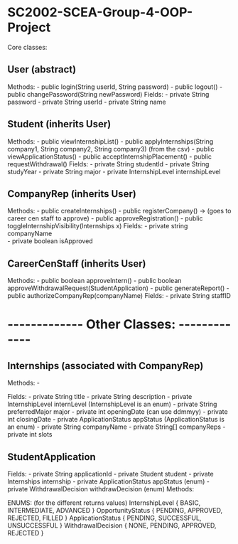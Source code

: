 # SC2002-SCEA-Group-4-OOP-Project


Core classes:


## User (abstract)

Methods:
    - public login(String userId, String password)
    - public logout()
    - public changePassword(String newPassword)
Fields:
    - private String password
    - private String userId
    - private String name


## Student (inherits User)

Methods:
    - public viewInternshipList()
    - public applyInternships(String company1, String company2, String company3) (from the csv)
    - public viewApplicationStatus()
    - public acceptInternshipPlacement()
    - public requestWithdrawal()
Fields:
    - private String studentId
    - private String studyYear
    - private String major
    - private InternshipLevel internshipLevel


## CompanyRep (inherits User)
Methods:
    - public createInternships()
    - public registerCompany() -> (goes to career cen staff to approve)
    - public approveRegistration()
    - public toggleInternshipVisibility(Internships x)
Fields:
    - private string companyName	
    - private boolean isApproved


## CareerCenStaff (inherits User)
Methods:
    - public boolean approveIntern()
    - public boolean approveWithdrawalRequest(StudentApplication)
    - public generateReport()
    - public authorizeCompanyRep(companyName)
Fields:
    - private String staffID



# ------------- Other Classes: -------------

## Internships (associated with CompanyRep)

Methods:
    - 

Fields:
    - private String title
    - private String description
    - private InternshipLevel internLevel (InternshipLevel is an enum)
    - private String preferredMajor major
    - private int openingDate (can use ddmmyy)
    - private int closingDate
    - private ApplicationStatus appStatus (ApplicationStatus is an enum)
    - private String companyName
    - private String[] companyReps
    - private int slots

## StudentApplication

Fields:
    - private String applicationId
    - private Student student
    - private Internships internship
    - private ApplicationStatus appStatus (enum)
    - private WithdrawalDecision withdrawDecision (enum)
Methods: 



 

ENUMS: (for the different returns values)
InternshipLevel { BASIC, INTERMEDIATE, ADVANCED }
OpportunityStatus { PENDING, APPROVED, REJECTED, FILLED }
ApplicationStatus { PENDING, SUCCESSFUL, UNSUCCESSFUL }
WithdrawalDecision { NONE, PENDING, APPROVED, REJECTED }










